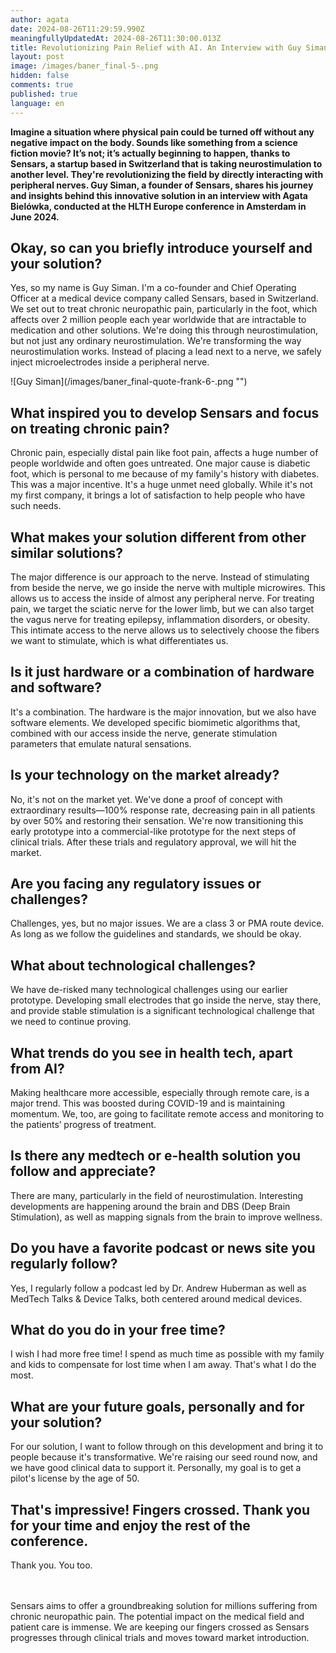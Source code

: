 ```yaml
---
author: agata
date: 2024-08-26T11:29:59.990Z
meaningfullyUpdatedAt: 2024-08-26T11:30:00.013Z
title: Revolutionizing Pain Relief with AI. An Interview with Guy Siman of Sensars
layout: post
image: /images/baner_final-5-.png
hidden: false
comments: true
published: true
language: en
---
```

**Imagine a situation where physical pain could be turned off without any negative impact on the body. Sounds like something from a science fiction movie? It’s not; it’s actually beginning to happen, thanks to Sensars, a startup based in Switzerland that is taking neurostimulation to another level. They're revolutionizing the field by directly interacting with peripheral nerves. Guy Siman, a founder of Sensars, shares his journey and insights behind this innovative solution in an interview with Agata Bielówka, conducted at the HLTH Europe conference in Amsterdam in June 2024.**

## Okay, so can you briefly introduce yourself and your solution?

Yes, so my name is Guy Siman. I'm a co-founder and Chief Operating Officer at a medical device company called Sensars, based in Switzerland. We set out to treat chronic neuropathic pain, particularly in the foot, which affects over 2 million people each year worldwide that are intractable to medication and other solutions. We're doing this through neurostimulation, but not just any ordinary neurostimulation. We're transforming the way neurostimulation works. Instead of placing a lead next to a nerve, we safely inject microelectrodes inside a peripheral nerve.



<div className="image">![Guy Siman](/images/baner_final-quote-frank-6-.png "")</div>



## What inspired you to develop Sensars and focus on treating chronic pain?

Chronic pain, especially distal pain like foot pain, affects a huge number of people worldwide and often goes untreated. One major cause is diabetic foot, which is personal to me because of my family's history with diabetes. This was a major incentive. It's a huge unmet need globally. While it's not my first company, it brings a lot of satisfaction to help people who have such needs.

## What makes your solution different from other similar solutions?

The major difference is our approach to the nerve. Instead of stimulating from beside the nerve, we go inside the nerve with multiple microwires. This allows us to access the inside of almost any peripheral nerve. For treating pain, we target the sciatic nerve for the lower limb, but we can also target the vagus nerve for treating epilepsy, inflammation disorders, or obesity. This intimate access to the nerve allows us to selectively choose the fibers we want to stimulate, which is what differentiates us.

## Is it just hardware or a combination of hardware and software?

It's a combination. The hardware is the major innovation, but we also have software elements. We developed specific biomimetic algorithms that, combined with our access inside the nerve, generate stimulation parameters that emulate natural sensations.

## Is your technology on the market already?

No, it's not on the market yet. We've done a proof of concept with extraordinary results—100% response rate, decreasing pain in all patients by over 50% and restoring their sensation. We're now transitioning this early prototype into a commercial-like prototype for the next steps of clinical trials. After these trials and regulatory approval, we will hit the market.

## Are you facing any regulatory issues or challenges?

Challenges, yes, but no major issues. We are a class 3 or PMA route device. As long as we follow the guidelines and standards, we should be okay.

## What about technological challenges?

We have de-risked many technological challenges using our earlier prototype. Developing small electrodes that go inside the nerve, stay there, and provide stable stimulation is a significant technological challenge that we need to continue proving.

## What trends do you see in health tech, apart from AI?

Making healthcare more accessible, especially through remote care, is a major trend. This was boosted during COVID-19 and is maintaining momentum. We, too, are going to facilitate remote access and monitoring to the patients’ progress of treatment.

## Is there any medtech or e-health solution you follow and appreciate?

There are many, particularly in the field of neurostimulation. Interesting developments are happening around the brain and DBS (Deep Brain Stimulation), as well as mapping signals from the brain to improve wellness.

## Do you have a favorite podcast or news site you regularly follow?

Yes, I regularly follow a podcast led by Dr. Andrew Huberman as well as MedTech Talks & Device Talks, both centered around medical devices.

## What do you do in your free time?

I wish I had more free time! I spend as much time as possible with my family and kids to compensate for lost time when I am away. That's what I do the most.

## What are your future goals, personally and for your solution?

For our solution, I want to follow through on this development and bring it to people because it's transformative. We're raising our seed round now, and we have good clinical data to support it. Personally, my goal is to get a pilot's license by the age of 50.

## That's impressive! Fingers crossed. Thank you for your time and enjoy the rest of the conference.

Thank you. You too.

\
\
Sensars aims to offer a groundbreaking solution for millions suffering from chronic neuropathic pain. The potential impact on the medical field and patient care is immense. We are keeping our fingers crossed as Sensars progresses through clinical trials and moves toward market introduction.